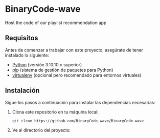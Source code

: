 # BinaryCode-wave
Host the code of our playlist recommendation app

## Requisitos

Antes de comenzar a trabajar con este proyecto, asegúrate de tener instalado lo siguiente:

- [Python](https://www.python.org/downloads/) (versión 3.10.10 o superior)
- [pip](https://pip.pypa.io/en/stable/installation/) (sistema de gestión de paquetes para Python)
- [virtualenv](https://virtualenv.pypa.io/en/latest/installation.html) (opcional pero recomendado para entornos virtuales)

## Instalación

Sigue los pasos a continuación para instalar las dependencias necesarias:

1. Clona este repositorio en tu máquina local:

    ```bash
    git clone https://github.com/BinaryCode-wave/BinaryCode-wave
    ```
2. Ve al directorio del proyecto:



